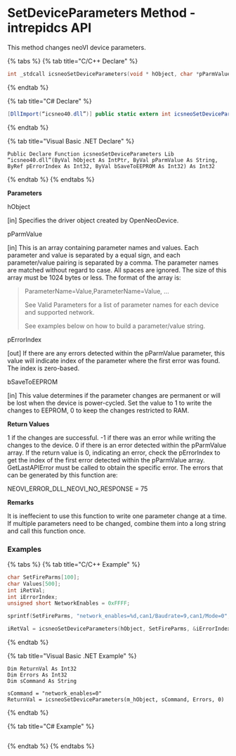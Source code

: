 # SetDeviceParameters Method - intrepidcs API

This method changes neoVI device parameters.

{% tabs %}
{% tab title="C/C++ Declare" %}
```cpp
int _stdcall icsneoSetDeviceParameters(void * hObject, char *pParmValue, int *pErrorIndex, int bSaveToEERPROM);
```
{% endtab %}

{% tab title="C# Declare" %}
```csharp
[DllImport(“icsneo40.dll”)] public static extern int icsneoSetDeviceParameters(IntPtr hObject, ref byte pParmValue, ref int pErrorIndex, int bSaveToEEPROM);
```
{% endtab %}

{% tab title="Visual Basic .NET Declare" %}
```vbnet
Public Declare Function icsneoSetDeviceParameters Lib “icsneo40.dll”(ByVal hObject As IntPtr, ByVal pParmValue As String, ByRef pErrorIndex As Int32, ByVal bSaveToEEPROM As Int32) As Int32
```
{% endtab %}
{% endtabs %}

**Parameters**

hObject

\[in] Specifies the driver object created by OpenNeoDevice.

pParmValue

\[in] This is an array containing parameter names and values. Each parameter and value is separated by a equal sign, and each parameter/value pairing is separated by a comma. The parameter names are matched without regard to case. All spaces are ignored. The size of this array must be 1024 bytes or less. The format of the array is:

> ParameterName=Value,ParameterName=Value, …
>
> See Valid Parameters for a list of parameter names for each device and supported network.
>
> See examples below on how to build a parameter/value string.

pErrorIndex

\[out] If there are any errors detected within the pParmValue parameter, this value will indicate index of the parameter where the first error was found. The index is zero-based.

bSaveToEEPROM

\[in] This value determines if the parameter changes are permanent or will be lost when the device is power-cycled. Set the value to 1 to write the changes to EEPROM, 0 to keep the changes restricted to RAM.

**Return Values**

1 if the changes are successful. -1 if there was an error while writing the changes to the device. 0 if there is an error detected within the pParmValue array. If the return value is 0, indicating an error, check the pErrorIndex to get the index of the first error detected within the pParmValue array. GetLastAPIError must be called to obtain the specific error. The errors that can be generated by this function are:

NEOVI\_ERROR\_DLL\_NEOVI\_NO\_RESPONSE = 75

**Remarks**

It is ineffecient to use this function to write one parameter change at a time. If multiple parameters need to be changed, combine them into a long string and call this function once.

### Examples

{% tabs %}
{% tab title="C/C++ Example" %}
```cpp
char SetFireParms[100];
char Values[500];
int iRetVal;
int iErrorIndex;
unsigned short NetworkEnables = 0xFFFF;

sprintf(SetFireParms, "network_enables=%d,can1/Baudrate=9,can1/Mode=0", NetworkEnables);

iRetVal = icsneoSetDeviceParameters(hObject, SetFireParms, &iErrorIndex, 1);
```
{% endtab %}

{% tab title="Visual Basic .NET Example" %}
```vbnet
Dim ReturnVal As Int32
Dim Errors As Int32
Dim sCommand As String

sCommand = "network_enables=0"
ReturnVal = icsneoSetDeviceParameters(m_hObject, sCommand, Errors, 0)
```
{% endtab %}

{% tab title="C# Example" %}
```csharp
```
{% endtab %}
{% endtabs %}
